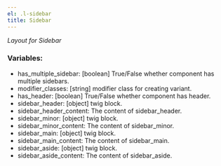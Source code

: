 ```yaml
---
el: .l-sidebar
title: Sidebar
---
```

_Layout for Sidebar_

### Variables:
* has_multiple_sidebar: [boolean] True/False 
whether component has multiple sidebars.
* modifier_classes: [string] modifier class for creating variant.
* has_header: [boolean] True/False whether component has header.
* sidebar_header: [object] twig block.
* sidebar_header_content: The content of sidebar_header.
* sidebar_minor: [object] twig block.
* sidebar_minor_content: The content of sidebar_minor.
* sidebar_main: [object] twig block.
* sidebar_main_content: The content of sidebar_main.
* sidebar_aside: [object] twig block.
* sidebar_aside_content: The content of sidebar_aside.
